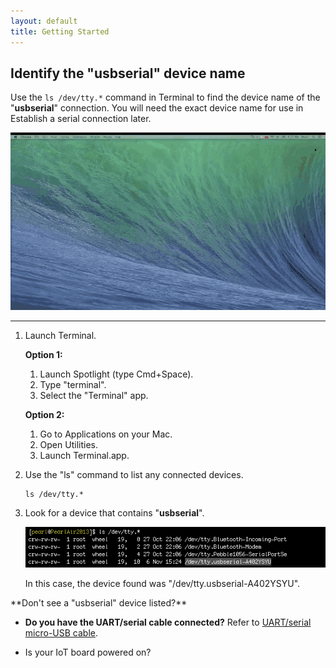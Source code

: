 ```yaml
---
layout: default
title: Getting Started
---
```


## Identify the "usbserial" device name 

Use the `ls /dev/tty.*` command in Terminal to find the device name of the "**usbserial**" connection. You will need the exact device name for use in Establish a serial connection later.

![Animated gif: using Terminal to find the USB device name](images/identify_usbserial-animated.gif)

---

1. Launch Terminal.

    **Option 1:**
    
    1. Launch Spotlight (type Cmd+Space).
    2. Type "terminal". 
    3. Select the "Terminal" app.
    
    **Option 2:**

    1. Go to Applications on your Mac. 
    2. Open Utilities. 
    3. Launch Terminal.app.

2. Use the "ls" command to list any connected devices.

    ```
    ls /dev/tty.*
    ```

3. Look for a device that contains "**usbserial**".

    ![the device found was "/dev/tty.usbserial-A402YSYU"](images/terminal-usbserial_device_highlighted.png)

    In this case, the device found was "/dev/tty.usbserial-A402YSYU".

<div class="callout troubleshooting" markdown="1">
**Don't see a "usbserial" device listed?**

* **Do you have the UART/serial cable connected?** Refer to [UART/serial micro-USB cable](../../assembly/arduino_expansion_board/details-serial_cable.html).

* Is your IoT board powered on?
</div>
